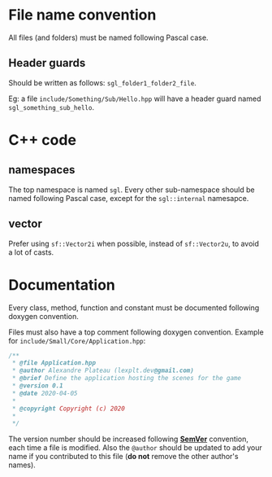 # File name convention

All files (and folders) must be named following Pascal case.

## Header guards

Should be written as follows: `sgl_folder1_folder2_file`.

Eg: a file `include/Something/Sub/Hello.hpp` will have a header guard named `sgl_something_sub_hello`.

# C++ code

## namespaces

The top namespace is named `sgl`. Every other sub-namespace should be named following Pascal case, except for the `sgl::internal` namesapce.

## vector

Prefer using `sf::Vector2i` when possible, instead of `sf::Vector2u`, to avoid a lot of casts.

# Documentation

Every class, method, function and constant must be documented following doxygen convention.

Files must also have a top comment following doxygen convention. Example for `include/Small/Core/Application.hpp`:
```cpp
/**
 * @file Application.hpp
 * @author Alexandre Plateau (lexplt.dev@gmail.com)
 * @brief Define the application hosting the scenes for the game
 * @version 0.1
 * @date 2020-04-05
 * 
 * @copyright Copyright (c) 2020
 * 
 */
```

The version number should be increased following [**SemVer**](https://semver.org/) convention, each time a file is modified. Also the `@author` should be updated to add your name if you contributed to this file (**do not** remove the other author's names).